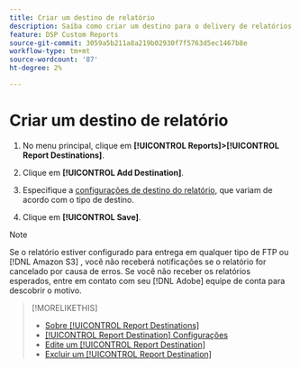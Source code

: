 ```yaml
---
title: Criar um destino de relatório
description: Saiba como criar um destino para o delivery de relatórios personalizados.
feature: DSP Custom Reports
source-git-commit: 3059a5b211a8a219b02930f7f5763d5ec1467b8e
workflow-type: tm+mt
source-wordcount: '87'
ht-degree: 2%

---
```


# Criar um destino de relatório

1. No menu principal, clique em **[!UICONTROL Reports]>[!UICONTROL Report Destinations]**.

1. Clique em **[!UICONTROL Add Destination]**.

1. Especifique a [configurações de destino do relatório](/help/dsp/reports/report-destinations/report-destination-settings.md), que variam de acordo com o tipo de destino.

1. Clique em **[!UICONTROL Save]**.

>[!NOTE]
>
> Se o relatório estiver configurado para entrega em qualquer tipo de FTP ou [!DNL Amazon S3] , você não receberá notificações se o relatório for cancelado por causa de erros. Se você não receber os relatórios esperados, entre em contato com seu [!DNL Adobe] equipe de conta para descobrir o motivo.

>[!MORELIKETHIS]
>
>* [Sobre [!UICONTROL Report Destinations]](/help/dsp/reports/report-destinations/report-destination-about.md)
>* [[!UICONTROL Report Destination] Configurações](/help/dsp/reports/report-destinations/report-destination-settings.md)
>* [Edite um [!UICONTROL Report Destination]](/help/dsp/reports/report-destinations/report-destination-edit.md)
>* [Excluir um [!UICONTROL Report Destination]](/help/dsp/reports/report-destinations/report-destination-delete.md)

